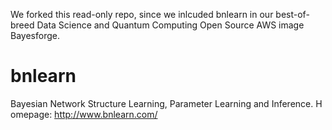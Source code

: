 We forked this read-only repo, since we inlcuded bnlearn in our best-of-breed Data Science and Quantum Computing Open Source AWS image Bayesforge.

# bnlearn
Bayesian Network Structure Learning, Parameter Learning and Inference. Homepage: http://www.bnlearn.com/  
